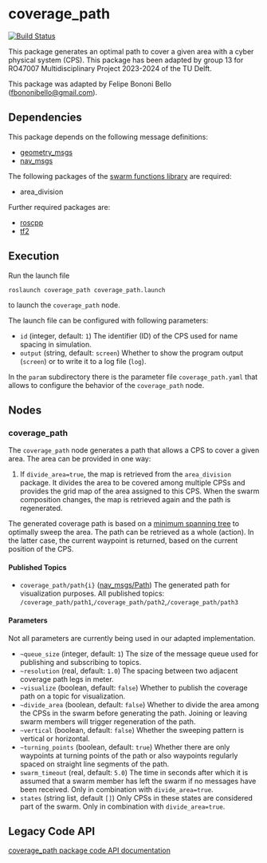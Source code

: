 # coverage_path
[![Build Status](http://build.ros.org/buildStatus/icon?job=Ksrc_uX__coverage_path__ubuntu_xenial__source)](http://build.ros.org/job/Ksrc_uX__coverage_path__ubuntu_xenial__source/)

This package generates an optimal path to cover a given area with a cyber physical system (CPS). This package has been adapted by group 13 for RO47007 Multidisciplinary Project 2023-2024 of the TU Delft.

This package was adapted by Felipe Bononi Bello (fbononibello@gmail.com).


## Dependencies
This package depends on the following message definitions:
* [geometry_msgs](https://wiki.ros.org/geometry_msgs)
* [nav_msgs](https://wiki.ros.org/nav_msgs)

The following packages of the [swarm functions library](https://github.com/cpswarm/swarm_functions) are required:
* area_division 


Further required packages are:
* [roscpp](https://wiki.ros.org/roscpp/)
* [tf2](https://wiki.ros.org/tf2/)

## Execution
Run the launch file
```
roslaunch coverage_path coverage_path.launch
```
to launch the `coverage_path` node.

The launch file can be configured with following parameters:
* `id` (integer, default: `1`)
  The identifier (ID) of the CPS used for name spacing in simulation.
* `output` (string, default: `screen`)
  Whether to show the program output (`screen`) or to write it to a log file (`log`).

In the `param` subdirectory there is the parameter file `coverage_path.yaml` that allows to configure the behavior of the `coverage_path` node.

## Nodes

### coverage_path
The `coverage_path` node generates a path that allows a CPS to cover a given area. The area can be provided in one way:

1. If `divide_area=true`, the map is retrieved from the `area_division` package. It divides the area to be covered among multiple CPSs and provides the grid map of the area assigned to this CPS. When the swarm composition changes, the map is retrieved again and the path is regenerated.

The generated coverage path is based on a [minimum spanning tree](https://en.wikipedia.org/wiki/Minimum_spanning_tree) to optimally sweep the area. The path can be retrieved as a whole (action). In the latter case, the current waypoint is returned, based on the current position of the CPS.


#### Published Topics
* `coverage_path/path{i}` ([nav_msgs/Path](http://docs.ros.org/api/nav_msgs/html/msg/Path.html))
  The generated path for visualization purposes. All published topics: `/coverage_path/path1`,`/coverage_path/path2`,`/coverage_path/path3`

#### Parameters
Not all parameters are currently being used in our adapted implementation.
* `~queue_size` (integer, default: `1`)
  The size of the message queue used for publishing and subscribing to topics.
* `~resolution` (real, default: `1.0`)
  The spacing between two adjacent coverage path legs in meter.
* `~visualize` (boolean, default: `false`)
  Whether to publish the coverage path on a topic for visualization.
* `~divide_area` (boolean, default: `false`)
  Whether to divide the area among the CPSs in the swarm before generating the path. Joining or leaving swarm members will trigger regeneration of the path.
* `~vertical` (boolean, default: `false`)
  Whether the sweeping pattern is vertical or horizontal.
* `~turning_points` (boolean, default: `true`)
  Whether there are only waypoints at turning points of the path or also waypoints regularly spaced on straight line segments of the path.
* `swarm_timeout` (real, default: `5.0`)
  The time in seconds after which it is assumed that a swarm member has left the swarm if no messages have been received. Only in combination with `divide_area=true`.
* `states` (string list, default `[]`)
  Only CPSs in these states are considered part of the swarm. Only in combination with `divide_area=true`.

## Legacy Code API

[coverage_path package code API documentation](https://cpswarm.github.io/swarm_functions/coverage_path/docs/html/files.html)
